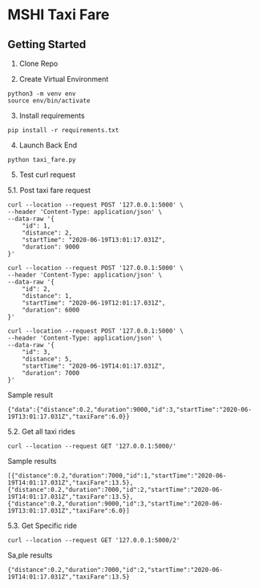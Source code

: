 # MSHI Taxi Fare

## Getting Started

1. Clone Repo

2. Create Virtual Environment

```
python3 -m venv env
source env/bin/activate
```

3. Install requirements

```
pip install -r requirements.txt
```

4. Launch Back End

```
python taxi_fare.py
```

5. Test curl request

5.1. Post taxi fare request 

```
curl --location --request POST '127.0.0.1:5000' \
--header 'Content-Type: application/json' \
--data-raw '{
    "id": 1,
    "distance": 2,
    "startTime": "2020-06-19T13:01:17.031Z",
    "duration": 9000
}'

curl --location --request POST '127.0.0.1:5000' \
--header 'Content-Type: application/json' \
--data-raw '{
    "id": 2,
    "distance": 1,
    "startTime": "2020-06-19T12:01:17.031Z",
    "duration": 6000
}'

curl --location --request POST '127.0.0.1:5000' \
--header 'Content-Type: application/json' \
--data-raw '{
    "id": 3,
    "distance": 5,
    "startTime": "2020-06-19T14:01:17.031Z",
    "duration": 7000
}'
```

Sample result
```
{"data":{"distance":0.2,"duration":9000,"id":3,"startTime":"2020-06-19T13:01:17.031Z","taxiFare":6.0}}
```

5.2. Get all taxi rides
```
curl --location --request GET '127.0.0.1:5000/'
```

Sample results
```
[{"distance":0.2,"duration":7000,"id":1,"startTime":"2020-06-19T14:01:17.031Z","taxiFare":13.5},{"distance":0.2,"duration":7000,"id":2,"startTime":"2020-06-19T14:01:17.031Z","taxiFare":13.5},{"distance":0.2,"duration":9000,"id":3,"startTime":"2020-06-19T13:01:17.031Z","taxiFare":6.0}]
```
5.3. Get Specific ride

```
curl --location --request GET '127.0.0.1:5000/2'
```

Sa,ple results
```
{"distance":0.2,"duration":7000,"id":2,"startTime":"2020-06-19T14:01:17.031Z","taxiFare":13.5}
```